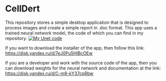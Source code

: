 # CellDert #

This repository stores a simple desktop application that is designed to process images and create a simple report in .doc format.
This app uses a trained neural network model, the code of which you can find in my repository. 
[![My Unet code](https://github.com/Prionlante/Unet_CBcell)](https://github.com/Prionlante/Unet_CBcell)

If you want to download the installer of the app, then follow this link: https://disk.yandex.ru/d/7eJ0Pu5HIBcOEw

If you are a developer and work with the source code of the app, then you can download weights for the neural network and documentation at the link: https://disk.yandex.ru/d/C-m9-kY37cpRbw
